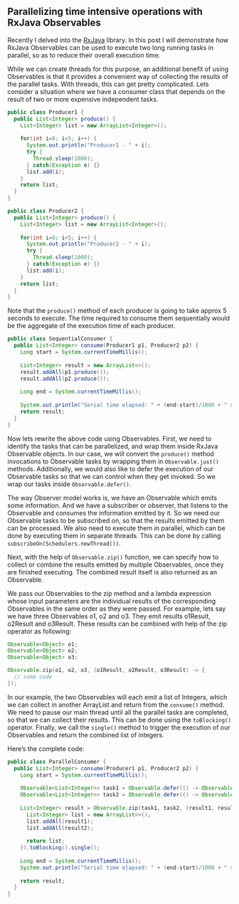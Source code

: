 ## Parallelizing time intensive operations with RxJava Observables
Recently I delved into the [RxJava](https://github.com/ReactiveX/RxJava) library. In this post I will demonstrate how RxJava Observables can be used to execute two long running tasks in parallel, so as to reduce their overall execution time.

While we can create threads for this purpose, an additional benefit of using Observables is that it provides a convenient way of collecting the results of the parallel tasks. With threads, this can get pretty complicated.
Lets consider a situation where we have a consumer class that depends on the result of two or more expensive independent tasks.
```java
public class Producer1 {
  public List<Integer> produce() {
    List<Integer> list = new ArrayList<Integer>();
    
    for(int i=0; i<5; i++) {
      System.out.println("Producer1 - " + i);
      try {
        Thread.sleep(1000);
      } catch(Exception e) {}
      list.add(i);
    }
    return list;
  }
}
```
```java
public class Producer2 {
  public List<Integer> produce() {
    List<Integer> list = new ArrayList<Integer>();
    
    for(int i=0; i<5; i++) {
      System.out.println("Producer2 - " + i);
      try {
        Thread.sleep(1000);
      } catch(Exception e) {}
      list.add(i);
    }
    return list;
  }
}
```
Note that the `produce()` method of each producer is going to take approx 5 seconds to execute. The time required to consume them sequentially would be the aggregate of the execution time of each producer.
```java
public class SequentialConsumer {
  public List<Integer> consume(Producer1 p1, Producer2 p2) {
    Long start = System.currentTimeMillis();
    
    List<Integer> result = new ArrayList<>();
    result.addAll(p1.produce());
    result.addAll(p2.produce());
    
    Long end = System.currentTimeMillis();
    
    System.out.println("Serial time elapsed: " + (end-start)/1000 + " seconds"); // prints 10 seconds
    return result;
  }
}
```
Now lets rewrite the above code using Observables. First, we need to identify the tasks that can be parallelized, and wrap them inside RxJava Observable objects. In our case, we will convert the `produce()` method invocations to Observable tasks by wrapping them in `Observable.just()` methods. Additionally, we would also like to defer the execution of our Observable tasks so that we can control when they get invoked. So we wrap our tasks inside `Observable.defer()`.

The way Observer model works is, we have an Observable which emits some information. And we have a subscriber or observer, that listens to the Observable and consumes the information emitted by it. So we need our Observable tasks to be subscribed on, so that the results emitted by them can be processed. We also need to execute them in parallel, which can be done by executing them in separate threads. This can be done by calling `subscribeOn(Schedulers.newThread())`.

Next, with the help of `Observable.zip()` function, we can specify how to collect or combine the results emitted by multiple Observables, once they are finished executing. The combined result itself is also returned as an Observable.

We pass our Observables to the zip method and a lambda expression whose input parameters are the individual results of the corresponding Observables in the same order as they were passed. For example, lets say we have three Observables o1, o2 and o3. They emit results o1Result, o2Result and o3Result. These results can be combined with help of the zip operator as following:
```java
Observable<Object> o1;
Observable<Object> o2;
Observable<Object> o3;

Observable.zip(o1, o2, o3, (o1Result, o2Result, o3Result) -> {
  // some code
});
```
In our example, the two Observables will each emit a list of Integers, which we can collect in another ArrayList and return from the `consume()` method.
We need to pause our main thread until all the parallel tasks are completed, so that we can collect their results. This can be done using the `toBlocking()` operator.
Finally, we  call the `single()` method to trigger the execution of our Observables and return the combined list of integers.

Here’s the complete code:
```java
public class ParallelConsumer {
  public List<Integer> consume(Producer1 p1, Producer2 p2) {
    Long start = System.currentTimeMillis();
    
    Observable<List<Integer>> task1 = Observable.defer(() -> Observable.just(p1.produce())).subscribeOn(Schedulers.newThread());
    Observable<List<Integer>> task2 = Observable.defer(() -> Observable.just(p2.produce())).subscribeOn(Schedulers.newThread());
    
    List<Integer> result = Observable.zip(task1, task2, (result1, result2) -> {
      List<Integer> list = new ArrayList<>();
      list.addAll(result1);
      list.addAll(result2);
      
      return list;
    }).toBlocking().single();
    
    Long end = System.currentTimeMillis();
    System.out.println("Serial time elapsed: " + (end-start)/1000 + " seconds"); // prints 5 seconds
    
    return result;
  }
}
```

